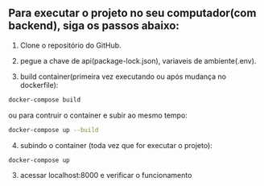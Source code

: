 ## Para executar o projeto no seu computador(com backend), siga os passos abaixo:

1. Clone o repositório do GitHub.

2. pegue a chave de api(package-lock.json), variaveis de ambiente(.env).

3. build container(primeira vez executando ou após mudança no dockerfile):
```bash
docker-compose build
```
ou para contruir o container e subir ao mesmo tempo:
```bash
docker-compose up --build
```

4. subindo o container (toda vez que for executar o projeto):
```bash
docker-compose up
```

3. acessar localhost:8000 e verificar o funcionamento